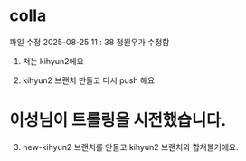 # colla

파일 수정 2025-08-25  11 : 38 정원우가 수정함

1. 저는 kihyun2에요

2. kihyun2 브랜치 만들고 다시 push 해요

# 이성님이 트롤링을 시전했습니다.

3. new-kihyun2 브랜치를 만들고 kihyun2 브랜치와 합쳐볼거에요.